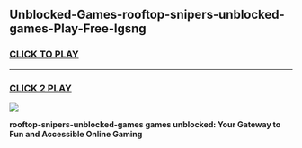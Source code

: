 
## Unblocked-Games-rooftop-snipers-unblocked-games-Play-Free-lgsng
<h3>
<a href="https://premium76.site?title=rooftop-snipers-unblocked-games&ref=09A">CLICK TO PLAY</a></h3>
<hr>

<h3>
<a href="https://premium76.site?title=rooftop-snipers-unblocked-games&ref=09A">CLICK 2 PLAY</a>
  
</h3>

<a href="https://premium76.site?title=rooftop-snipers-unblocked-games&ref=09A"><img src="https://clearcache.store/games.png"></a>


**rooftop-snipers-unblocked-games games unblocked: Your Gateway to Fun and Accessible Online Gaming**
